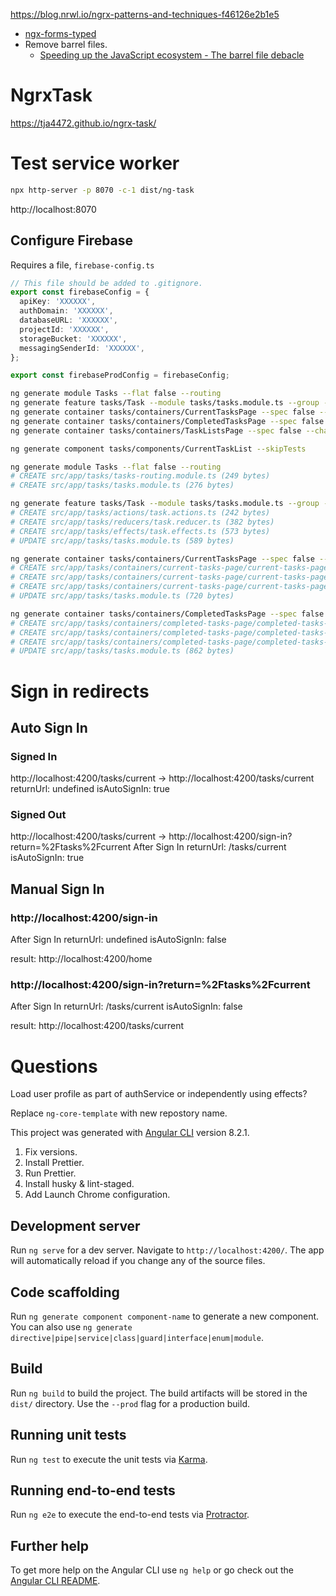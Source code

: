 https://blog.nrwl.io/ngrx-patterns-and-techniques-f46126e2b1e5

- [ngx-forms-typed](https://github.com/gparlakov/forms-typed/tree/master/projects/forms)
- Remove barrel files.
  - [Speeding up the JavaScript ecosystem - The barrel file debacle](https://marvinh.dev/blog/speeding-up-javascript-ecosystem-part-7/)

# NgrxTask

https://tja4472.github.io/ngrx-task/

# Test service worker

```bash
npx http-server -p 8070 -c-1 dist/ng-task
```

http://localhost:8070

## Configure Firebase

Requires a file, `firebase-config.ts`

```ts
// This file should be added to .gitignore.
export const firebaseConfig = {
  apiKey: 'XXXXXX',
  authDomain: 'XXXXXX',
  databaseURL: 'XXXXXX',
  projectId: 'XXXXXX',
  storageBucket: 'XXXXXX',
  messagingSenderId: 'XXXXXX',
};

export const firebaseProdConfig = firebaseConfig;
```

```sh
ng generate module Tasks --flat false --routing
ng generate feature tasks/Task --module tasks/tasks.module.ts --group --spec false
ng generate container tasks/containers/CurrentTasksPage --spec false --changeDetection OnPush
ng generate container tasks/containers/CompletedTasksPage --spec false --changeDetection OnPush
ng generate container tasks/containers/TaskListsPage --spec false --changeDetection OnPush

ng generate component tasks/components/CurrentTaskList --skipTests
```

```sh
ng generate module Tasks --flat false --routing
# CREATE src/app/tasks/tasks-routing.module.ts (249 bytes)
# CREATE src/app/tasks/tasks.module.ts (276 bytes)

ng generate feature tasks/Task --module tasks/tasks.module.ts --group --spec false --creators
# CREATE src/app/tasks/actions/task.actions.ts (242 bytes)
# CREATE src/app/tasks/reducers/task.reducer.ts (382 bytes)
# CREATE src/app/tasks/effects/task.effects.ts (573 bytes)
# UPDATE src/app/tasks/tasks.module.ts (589 bytes)

ng generate container tasks/containers/CurrentTasksPage --spec false --changeDetection OnPush
# CREATE src/app/tasks/containers/current-tasks-page/current-tasks-page.component.html (33 bytes)
# CREATE src/app/tasks/containers/current-tasks-page/current-tasks-page.component.ts (377 bytes)
# CREATE src/app/tasks/containers/current-tasks-page/current-tasks-page.component.css (0 bytes)
# UPDATE src/app/tasks/tasks.module.ts (720 bytes)

ng generate container tasks/containers/CompletedTasksPage --spec false --changeDetection OnPush
# CREATE src/app/tasks/containers/completed-tasks-page/completed-tasks-page.component.html (35 bytes)
# CREATE src/app/tasks/containers/completed-tasks-page/completed-tasks-page.component.ts (461 bytes)
# CREATE src/app/tasks/containers/completed-tasks-page/completed-tasks-page.component.css (0 bytes)
# UPDATE src/app/tasks/tasks.module.ts (862 bytes)
```

# Sign in redirects

## Auto Sign In

### Signed In

http://localhost:4200/tasks/current -> http://localhost:4200/tasks/current
returnUrl: undefined
isAutoSignIn: true

### Signed Out

http://localhost:4200/tasks/current -> http://localhost:4200/sign-in?return=%2Ftasks%2Fcurrent
After Sign In
returnUrl: /tasks/current
isAutoSignIn: true

## Manual Sign In

### http://localhost:4200/sign-in

After Sign In
returnUrl: undefined
isAutoSignIn: false

result: http://localhost:4200/home

### http://localhost:4200/sign-in?return=%2Ftasks%2Fcurrent

After Sign In
returnUrl: /tasks/current
isAutoSignIn: false

result: http://localhost:4200/tasks/current

# Questions

Load user profile as part of authService or independently using effects?

Replace `ng-core-template` with new repostory name.

This project was generated with [Angular CLI](https://github.com/angular/angular-cli) version 8.2.1.

1. Fix versions.
2. Install Prettier.
3. Run Prettier.
4. Install husky & lint-staged.
5. Add Launch Chrome configuration.

## Development server

Run `ng serve` for a dev server. Navigate to `http://localhost:4200/`. The app will automatically reload if you change any of the source files.

## Code scaffolding

Run `ng generate component component-name` to generate a new component. You can also use `ng generate directive|pipe|service|class|guard|interface|enum|module`.

## Build

Run `ng build` to build the project. The build artifacts will be stored in the `dist/` directory. Use the `--prod` flag for a production build.

## Running unit tests

Run `ng test` to execute the unit tests via [Karma](https://karma-runner.github.io).

## Running end-to-end tests

Run `ng e2e` to execute the end-to-end tests via [Protractor](http://www.protractortest.org/).

## Further help

To get more help on the Angular CLI use `ng help` or go check out the [Angular CLI README](https://github.com/angular/angular-cli/blob/master/README.md).
